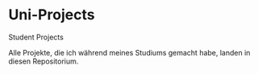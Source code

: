 # Uni-Projects
Student Projects


Alle Projekte, die ich während meines Studiums gemacht habe, landen in diesen Repositorium.


